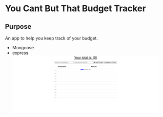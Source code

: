 # You Cant But That Budget Tracker

## Purpose

An app to help you keep track of your budget.

- Mongoose
- express
  ![](img/2022-07-17.png)
